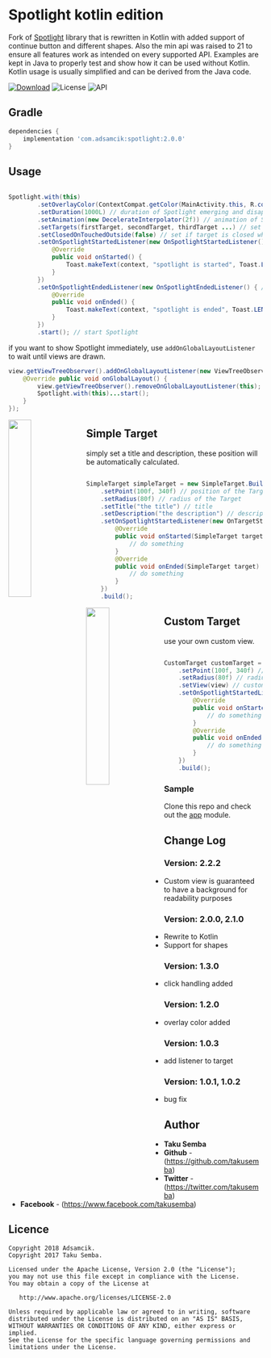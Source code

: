 # Spotlight kotlin edition

Fork of [Spotlight](https://github.com/TakuSemba/Spotlight) library that is rewritten in Kotlin with added support of continue button and different shapes. Also the min api was raised to 21 to ensure all features work as intended on every supported API. Examples are kept in Java to properly test and show how it can be used without Kotlin. Kotlin usage is usually simplified and can be derived from the Java code.

[![Download](https://api.bintray.com/packages/adsamcik/android-forks/spotlight/images/download.svg)](https://bintray.com/adsamcik/android-forks/spotlight/_latestVersion)
![License](https://img.shields.io/badge/License-Apache%202.0-blue.svg)
![API](https://img.shields.io/badge/API-21%2B-brightgreen.svg?style=flat)

## Gradle

```groovy
dependencies {
    implementation 'com.adsamcik:spotlight:2.0.0'
}
```

## Usage

```java

Spotlight.with(this)
        .setOverlayColor(ContextCompat.getColor(MainActivity.this, R.color.background)) // background overlay color
        .setDuration(1000L) // duration of Spotlight emerging and disappearing in ms
        .setAnimation(new DecelerateInterpolator(2f)) // animation of Spotlight
        .setTargets(firstTarget, secondTarget, thirdTarget ...) // set targets. see below for more info
        .setClosedOnTouchedOutside(false) // set if target is closed when touched outside
        .setOnSpotlightStartedListener(new OnSpotlightStartedListener() { // callback when Spotlight starts
            @Override
            public void onStarted() {
                Toast.makeText(context, "spotlight is started", Toast.LENGTH_SHORT).show();
            }
        })
        .setOnSpotlightEndedListener(new OnSpotlightEndedListener() { // callback when Spotlight ends
            @Override
            public void onEnded() {
                Toast.makeText(context, "spotlight is ended", Toast.LENGTH_SHORT).show();
            }
        })
        .start(); // start Spotlight

```

if you want to show Spotlight immediately, use `addOnGlobalLayoutListener` to wait until views are drawn.

```java
view.getViewTreeObserver().addOnGlobalLayoutListener(new ViewTreeObserver.OnGlobalLayoutListener() {
    @Override public void onGlobalLayout() {
        view.getViewTreeObserver().removeOnGlobalLayoutListener(this);
        Spotlight.with(this)...start();
    }
});
```

<img src="https://github.com/TakuSemba/Spotlight/blob/master/arts/simpleTarget.gif" align="left" width="30%">

## Simple Target

simply set a title and description, these position will be automatically calculated.

```java

SimpleTarget simpleTarget = new SimpleTarget.Builder(this)
    .setPoint(100f, 340f) // position of the Target. setPoint(Point point), setPoint(View view) will work too.
    .setRadius(80f) // radius of the Target
    .setTitle("the title") // title
    .setDescription("the description") // description
    .setOnSpotlightStartedListener(new OnTargetStateChangedListener<SimpleTarget>() {
        @Override
        public void onStarted(SimpleTarget target) {
            // do something
        }
        @Override
        public void onEnded(SimpleTarget target) {
            // do something
        }
    })
    .build();

```

<img src="https://github.com/TakuSemba/Spotlight/blob/master/arts/customTarget.gif" align="left" width="30%">

## Custom Target

use your own custom view.

```java

CustomTarget customTarget = new CustomTarget.Builder(this)
    .setPoint(100f, 340f) // position of the Target. setPoint(Point point), setPoint(View view) will work too.
    .setRadius(80f) // radius of the Target
    .setView(view) // custom view
    .setOnSpotlightStartedListener(new OnTargetStateChangedListener<CustomTarget>() {
        @Override
        public void onStarted(CustomTarget target) {
            // do something
        }
        @Override
        public void onEnded(CustomTarget target) {
            // do something
        }
    })
    .build();

```

### Sample

Clone this repo and check out the [app](https://github.com/TakuSemba/Spotlight/tree/master/app) module.

## Change Log

### Version: 2.2.2

* Custom view is guaranteed to have a background for readability purposes

### Version: 2.0.0, 2.1.0

* Rewrite to Kotlin
* Support for shapes

### Version: 1.3.0

* click handling added

### Version: 1.2.0

* overlay color added

### Version: 1.0.3

* add listener to target

### Version: 1.0.1, 1.0.2

* bug fix

## Author

* **Taku Semba**
* **Github** - (https://github.com/takusemba)
* **Twitter** - (https://twitter.com/takusemba)
* **Facebook** - (https://www.facebook.com/takusemba)

## Licence

```
Copyright 2018 Adsamcik.
Copyright 2017 Taku Semba.

Licensed under the Apache License, Version 2.0 (the "License");
you may not use this file except in compliance with the License.
You may obtain a copy of the License at

   http://www.apache.org/licenses/LICENSE-2.0

Unless required by applicable law or agreed to in writing, software
distributed under the License is distributed on an "AS IS" BASIS,
WITHOUT WARRANTIES OR CONDITIONS OF ANY KIND, either express or implied.
See the License for the specific language governing permissions and
limitations under the License.
```
